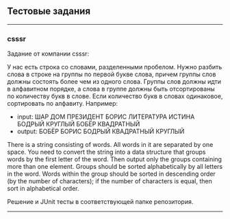 ## Тестовые задания

***

### csssr

Задание от компании csssr:

У нас есть строка со словами, разделенными пробелом. Нужно разбить слова в строке на группы по первой букве слова, причем группы слов
должны состоять более чем из одного слова. Группы слов должны идти в алфавитном порядке, а слова в группе должны быть отсортированы
по количеству букв в слове. Если количество букв в словах одинаковое, сортировать по алфавиту. Например:

- input: ШАР ДОМ ПРЕЗИДЕНТ БОРИС ЛИТЕРАТУРА ИСТИНА БОДРЫЙ КРУГЛЫЙ БОБЁР КВАДРАТНЫЙ
- output: БОБЁР БОРИС БОДРЫЙ КВАДРАТНЫЙ КРУГЛЫЙ
 
 There is a string consisting of words.  All words in it are separated by one space.  You need to convert the string into a data structure that groups words 
 by the first letter of the word.  Then output only the groups containing more than one element.  Groups should be sorted alphabetically by all letters 
 in the word.  Words within the group should be sorted in descending order (by the number of characters);  if the number of characters is equal, then sort in alphabetical order.
 
 Решение и JUnit тесты в соответствующей папке репозитория.
 
 ***